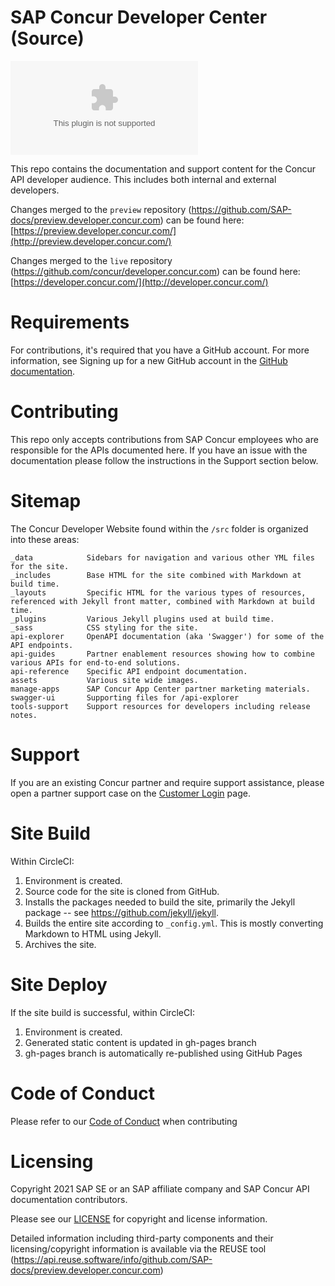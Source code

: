 
# SAP Concur Developer Center (Source)

[![REUSE status](https://api.reuse.software/badge/github.com/SAP-docs/preview.developer.concur.com)](https://api.reuse.software/info/github.com/SAP-docs/preview.developer.concur.com)

This repo contains the documentation and support content for the Concur API developer audience. This includes both internal and external developers.  

Changes merged to the `preview` repository (https://github.com/SAP-docs/preview.developer.concur.com) can be found here: [https://preview.developer.concur.com/](http://preview.developer.concur.com/)

Changes merged to the `live` repository (https://github.com/concur/developer.concur.com) can be found here: [https://developer.concur.com/](http://developer.concur.com/)

# Requirements

For contributions, it's required that you have a GitHub account. For more information, see Signing up for a new GitHub account in the [GitHub documentation](https://docs.github.com/en/get-started/start-your-journey/creating-an-account-on-github).

# Contributing

This repo only accepts contributions from SAP Concur employees who are responsible for the APIs documented here. If you have an issue with the documentation please follow the instructions in the Support section below.

# Sitemap

The Concur Developer Website found within the `/src` folder is organized into these areas:

```
_data            Sidebars for navigation and various other YML files for the site.
_includes        Base HTML for the site combined with Markdown at build time.
_layouts         Specific HTML for the various types of resources, referenced with Jekyll front matter, combined with Markdown at build time.
_plugins         Various Jekyll plugins used at build time.
_sass            CSS styling for the site.
api-explorer     OpenAPI documentation (aka 'Swagger') for some of the API endpoints.
api-guides       Partner enablement resources showing how to combine various APIs for end-to-end solutions.
api-reference    Specific API endpoint documentation.
assets           Various site wide images.
manage-apps      SAP Concur App Center partner marketing materials.
swagger-ui       Supporting files for /api-explorer
tools-support    Support resources for developers including release notes.
```

# Support

If you are an existing Concur partner and require support assistance, please open a partner support case on the [Customer Login](https://na4.salesforce.com/secur/login_portal.jsp?orgId=00D600000007Dq3&portalId=06060000000PrEi) page.

# Site Build

Within CircleCI:

1. Environment is created.
1. Source code for the site is cloned from GitHub.
1. Installs the packages needed to build the site, primarily the Jekyll package  -- see https://github.com/jekyll/jekyll.
1. Builds the entire site according to `_config.yml`. This is mostly converting Markdown to HTML using Jekyll.
1. Archives the site.

# Site Deploy

If the site build is successful, within CircleCI:

1. Environment is created.
1. Generated static content is updated in gh-pages branch
1. gh-pages branch is automatically re-published using GitHub Pages


# Code of Conduct

Please refer to our [Code of Conduct](CODE_OF_CONDUCT.md) when contributing

# Licensing

Copyright 2021 SAP SE or an SAP affiliate company and SAP Concur API documentation contributors.

Please see our [LICENSE](LICENSE) for copyright and license information.

Detailed information including third-party components and their licensing/copyright information is available via the REUSE tool (https://api.reuse.software/info/github.com/SAP-docs/preview.developer.concur.com)
